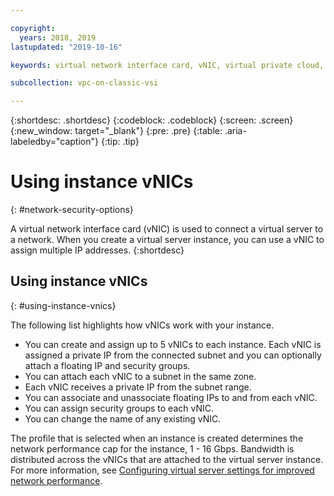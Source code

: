 ```yaml
---

copyright:
  years: 2018, 2019
lastupdated: "2019-10-16"

keywords: virtual network interface card, vNIC, virtual private cloud, virtual server, instance, security, multiple IP addresses, security group, ACL, access control list

subcollection: vpc-on-classic-vsi

---
```


{:shortdesc: .shortdesc}
{:codeblock: .codeblock}
{:screen: .screen}
{:new_window: target="_blank"}
{:pre: .pre}
{:table: .aria-labeledby="caption"}
{:tip: .tip}

# Using instance vNICs
{: #network-security-options}

A virtual network interface card (vNIC) is used to connect a virtual server to a network. When you create a virtual server instance, you can use a vNIC to assign multiple IP addresses. 
{:shortdesc}

## Using instance vNICs
{: #using-instance-vnics}

The following list highlights how vNICs work with your instance.

* You can create and assign up to 5 vNICs to each instance. Each vNIC is assigned a private IP from the connected subnet and you can optionally attach a floating IP and security groups.
* You can attach each vNIC to a subnet in the same zone.
* Each vNIC receives a private IP from the subnet range.
* You can associate and unassociate floating IPs to and from each vNIC.
* You can assign security groups to each vNIC.
* You can change the name of any existing vNIC.

The profile that is selected when an instance is created determines the network performance cap for the instance, 1 - 16 Gbps. Bandwidth is distributed across the vNICs that are attached to the virtual server instance. For more information, see 
[Configuring virtual server settings for improved network performance](/docs/vpc-on-classic-vsi?topic=vpc-on-classic-vsi-configuring-network-performance).
